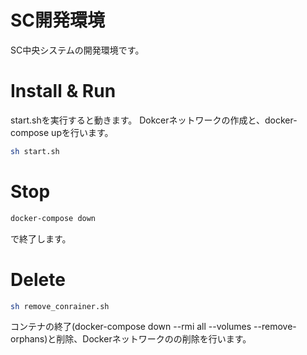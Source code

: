 # SC開発環境
SC中央システムの開発環境です。

# Install & Run
start.shを実行すると動きます。
Dokcerネットワークの作成と、docker-compose upを行います。
```sh
sh start.sh
```

# Stop
```sh
docker-compose down
```
で終了します。

# Delete
```sh
sh remove_conrainer.sh
```
コンテナの終了(docker-compose down --rmi all --volumes --remove-orphans)と削除、Dockerネットワークのの削除を行います。

